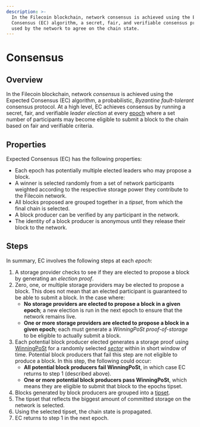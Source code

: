 ```yaml
---
description: >-
  In the Filecoin blockchain, network consensus is achieved using the Expected
  Consensus (EC) algorithm, a secret, fair, and verifiable consensus protocol
  used by the network to agree on the chain state.
---
```


# Consensus

## Overview

In the Filecoin blockchain, network _consensus_ is achieved using the Expected Consensus (EC) algorithm, a probabilistic, _Byzantine fault-tolerant_ consensus protocol. At a high level, EC achieves consensus by running a secret, fair, and verifiable _leader election_ at every [epoch](../../reference/general/glossary.md#epoch) where a set number of participants may become eligible to submit a block to the chain based on fair and verifiable criteria.

## Properties

Expected Consensus (EC) has the following properties:

* Each epoch has potentially multiple elected leaders who may propose a block.
* A winner is selected randomly from a set of network participants weighted according to the respective storage power they contribute to the Filecoin network.
* All blocks proposed are grouped together in a _tipset_, from which the final chain is selected.
* A block producer can be verified by any participant in the network.
* The identity of a block producer is anonymous until they release their block to the network.

## Steps

In summary, EC involves the following steps at each _epoch_:

1. A storage provider checks to see if they are elected to propose a block by generating an _election proof_.
2. Zero, one, or multiple storage providers may be elected to propose a block. This does not mean that an elected participant is guaranteed to be able to submit a block. In the case where:
   * **No storage providers are elected to propose a block in a given epoch**; a new election is run in the next epoch to ensure that the network remains live.
   * **One or more storage providers are elected to propose a block in a given epoch**; each must generate a _WinningPoSt proof-of-storage_ to be eligible to actually submit a block.
3. Each potential block producer elected generates a storage proof using [WinningPoSt](../../reference/general/glossary.md#winning-proof-of-spacetime-winningpost) for a randomly selected [_sector_](../../reference/general/glossary.md#sector) within in short window of time. Potential block producers that fail this step are not eligible to produce a block. In this step, the following could occur:
   * **All potential block producers fail WinningPoSt**, in which case EC returns to step 1 (described above).
   * **One or more potential block producers pass WinningPoSt**, which means they are eligible to submit that block to the epochs tipset.
4. Blocks generated by block producers are grouped into a [tipset](../../reference/general/glossary.md#tipset).
5. The tipset that reflects the biggest amount of committed storage on the network is selected.
6. Using the selected tipset, the chain state is propagated.
7. EC returns to step 1 in the next epoch.

